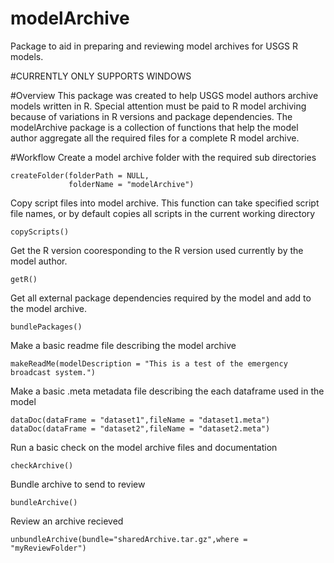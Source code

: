 # modelArchive
Package to aid in preparing and reviewing model archives for USGS R models.

#CURRENTLY ONLY SUPPORTS WINDOWS

#Overview
This package was created to help USGS model authors archive models written in R. Special attention must be paid to R model archiving because of variations in R versions and package dependencies. The modelArchive package is a collection of functions that help the model author aggregate all the required files for a complete R model archive.

#Workflow
Create a model archive folder with the required sub directories

```{r, eval=FALSE}
createFolder(folderPath = NULL,
             folderName = "modelArchive")
```

Copy script files into model archive. This function can take specified script file names, or by default copies all scripts in the current working directory

```{r, eval=FALSE}
copyScripts()
```

Get the R version cooresponding to the R version used currently by the model author.

```{r, eval=FALSE}
getR()
```

Get all external package dependencies required by the model and add to the model archive.

```{r, eval=FALSE}
bundlePackages()
```

Make a basic readme file describing the model archive

```{r, eval=FALSE}
makeReadMe(modelDescription = "This is a test of the emergency broadcast system.")
```

Make a basic .meta metadata file describing the each dataframe used in the model

```{r, eval=FALSE}
dataDoc(dataFrame = "dataset1",fileName = "dataset1.meta")
dataDoc(dataFrame = "dataset2",fileName = "dataset2.meta")
```

Run a basic check on the model archive files and documentation

```{r, eval=FALSE}
checkArchive()
```

Bundle archive to send to review

```{r, eval=FALSE}
bundleArchive()
```

Review an archive recieved

```{r, eval=FALSE}
unbundleArchive(bundle="sharedArchive.tar.gz",where = "myReviewFolder")
```
